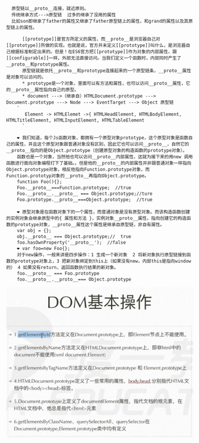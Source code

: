   ```
    原型链以__proto__连接，就近原则。
    传统继承方式--->原型链  过多的继承了没用的属性
    比如son即继承了father的属性又继承了father原型链上的属性，和grand的属性以及其原型链上的属性。
  ```
  ```
		[[prototype]]是官方所定义的属性，而__proto__是浏览器自己对[[prototype]]所做的实现。也就是说，官方并未定义[[prototype]]叫什么，是浏览器自己根据标准制定出来的。但是！在ES6官方把[[prototype]]作为对象的内部属性，跟[[configurable]]一样，外部无法直接访问。当我们定义一个函数时，内部同时产生了 __proto__和prototype属性。
		原型链就是依托__proto__和prototype连接起来的一个原型链条，__proto__属性是对象可以访问的。
		* prototype是一个对象，里面可以有方法和属性，也可以访问__proto__属性，它的__proto__属性指向自己的原型。
		* document --->（继承自）HTMLDocument.prototype ---> Document.prototype ---> Node ---> EventTarget ---> Object 原型链
	  `			      
		 Element -> HTMLElemet ->{ HTMLHeadElement, HTMLBodyElement, HTMLTitleElement, HTMLInputElement, HTMLTableElement				      
		`
   ```

		❤ 我们知道，每个Js函数对象，都拥有一个原型对象prototype，这个原型对象是函数自己的属性，并且这个原型对象跟普通对象没有区别，因此它也可以访问__proto__，自然它的__proto__指向的是Object.prototype（创建原型对象的构造函数的prototype对象）。
		函数也是一个对象，当然他也可以访问__proto__内部属性，这就为接下来的用new 调用函数进行面向对象编程打下了基础。。但是他的__proto__的内部属性并非跟普通对象一样指向Object.prototype对象，相反他指向Function.prototype对象，而Function.prototyp对象的__proto__再指向Object.prototype。
		function Foo(){};
		Foo.__proto__===Function.prototype;  //true
		Foo.__proto__.__proto__ === Object.prototype;//ture
		Foo.prototype.__proto__===Object.prototype;  //true
		 
		❤ 原型对象是在函数对象下的一个属性，而普通对象是没有原型对象。而该构造函数创建的实例对象会继承原型中的{ 属性和方法 }，实例对象__proto__属性，指向创建它的构造函数的prototype对象，__proto__属性这个属性是继承自原型链，非自有属性。
		var obj = {};
		obj.__proto__ === Object.prototype;//  true
		foo.hasOwnProperty('__proto__');  //false
		❤ var foo=new Foo{};
		对于new操作，一般来讲是四步操作：1 生成一个新对象  2 将新对象执行原型链接到函数的prototype对象上，3 把新对象绑定到this上（如果没有new，内部this是指向window的） 4 如果没有return，返回函数执行结果的新对象。
		foo.__proto__ === Foo.prototype
		foo.__proto__.__proto__=== Object.prototype
![cmd-markdown-logo](https://github.com/zelxy814/js-/blob/master/img/QQ%E6%88%AA%E5%9B%BE20190630200358.png)
